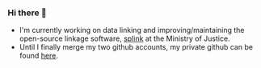 ### Hi there 👋

* I'm currently working on data linking and improving/maintaining the open-source linkage software, [splink](https://github.com/moj-analytical-services/splink) at the Ministry of Justice.
* Until I finally merge my two github accounts, my private github can be found [here](https://github.com/th368).
